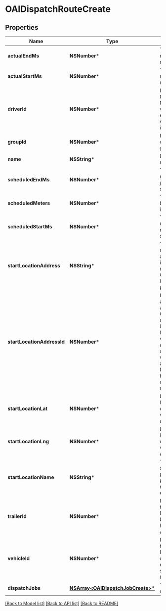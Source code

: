 # OAIDispatchRouteCreate

## Properties
Name | Type | Description | Notes
------------ | ------------- | ------------- | -------------
**actualEndMs** | **NSNumber*** | The time in Unix epoch milliseconds that the route actually ended. | [optional] 
**actualStartMs** | **NSNumber*** | The time in Unix epoch milliseconds that the route actually started. | [optional] 
**driverId** | **NSNumber*** | ID of the driver assigned to the dispatch route. Note that driver_id and vehicle_id are mutually exclusive. If neither is specified, then the route is unassigned. | [optional] 
**groupId** | **NSNumber*** | ID of the group if the organization has multiple groups (optional). | [optional] 
**name** | **NSString*** | Descriptive name of this route. | 
**scheduledEndMs** | **NSNumber*** | The time in Unix epoch milliseconds that the last job in the route is scheduled to end. | 
**scheduledMeters** | **NSNumber*** | The distance expected to be traveled for this route in meters. | [optional] 
**scheduledStartMs** | **NSNumber*** | The time in Unix epoch milliseconds that the route is scheduled to start. | 
**startLocationAddress** | **NSString*** | The address of the route&#39;s starting location, as it would be recognized if provided to maps.google.com. Optional if a valid start location address ID is provided. | [optional] 
**startLocationAddressId** | **NSNumber*** | ID of the start location associated with an address book entry. Optional if valid values are provided for start location address or latitude/longitude. If a valid start location address ID is provided, address/latitude/longitude will be used from the address book entry. Name of the address book entry will only be used if the start location name is not provided. | [optional] 
**startLocationLat** | **NSNumber*** | Latitude of the start location in decimal degrees. Optional if a valid start location address ID is provided. | [optional] 
**startLocationLng** | **NSNumber*** | Longitude of the start location in decimal degrees. Optional if a valid start location address ID is provided. | [optional] 
**startLocationName** | **NSString*** | The name of the route&#39;s starting location. If provided, it will take precedence over the name of the address book entry. | [optional] 
**trailerId** | **NSNumber*** | ID of the trailer assigned to the dispatch route. Note that trailers can only be assigned to routes that have a Vehicle or Driver assigned to them. | [optional] 
**vehicleId** | **NSNumber*** | ID of the vehicle assigned to the dispatch route. Note that vehicle_id and driver_id are mutually exclusive. If neither is specified, then the route is unassigned. | [optional] 
**dispatchJobs** | [**NSArray&lt;OAIDispatchJobCreate&gt;***](OAIDispatchJobCreate.md) | The dispatch jobs to create for this route. | 

[[Back to Model list]](../README.md#documentation-for-models) [[Back to API list]](../README.md#documentation-for-api-endpoints) [[Back to README]](../README.md)


